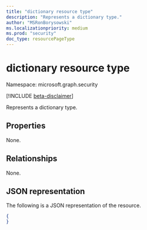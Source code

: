 ```yaml
---
title: "dictionary resource type"
description: "Represents a dictionary type."
author: "MSRonBorysowski"
ms.localizationpriority: medium
ms.prod: "security"
doc_type: resourcePageType
---
```


# dictionary resource type

Namespace: microsoft.graph.security

[!INCLUDE [beta-disclaimer](../../includes/beta-disclaimer.md)]

Represents a dictionary type.

## Properties
None.

## Relationships
None.

## JSON representation
The following is a JSON representation of the resource.
<!-- {
  "blockType": "resource",
  "@odata.type": "microsoft.graph.security.dictionary",
  "openType": true
}
-->
``` json
{
}
```


